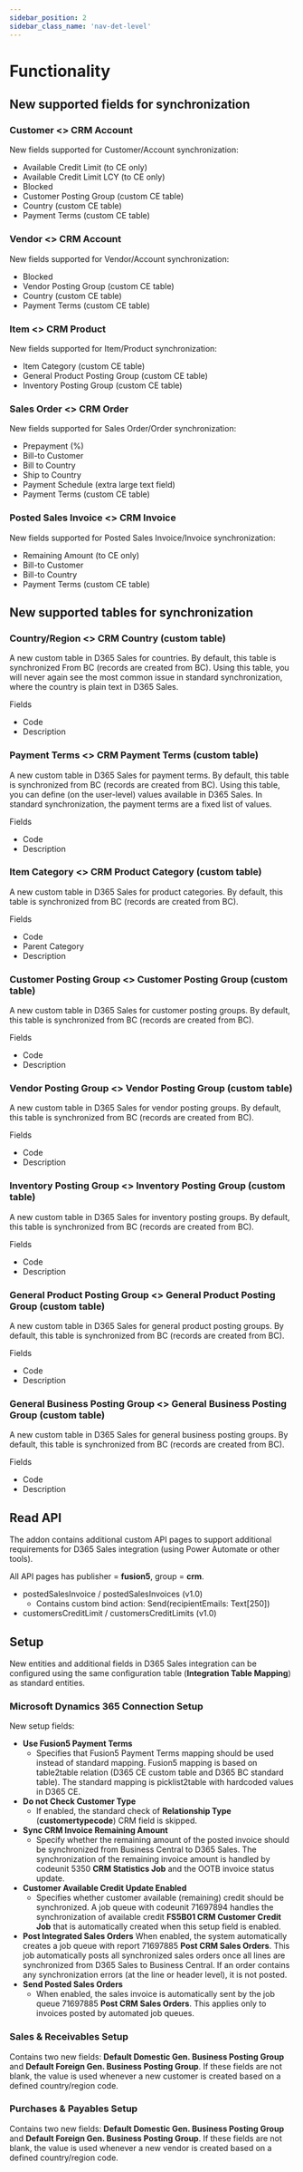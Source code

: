 ```yaml
---
sidebar_position: 2
sidebar_class_name: 'nav-det-level'
---
```


# Functionality

## New supported fields for synchronization

### Customer <> CRM Account

New fields supported for Customer/Account synchronization:
- Available Credit Limit (to CE only)
- Available Credit Limit LCY (to CE only)
- Blocked
- Customer Posting Group (custom CE table)
- Country (custom CE table)
- Payment Terms (custom CE table)

### Vendor <> CRM Account

New fields supported for Vendor/Account synchronization:
- Blocked
- Vendor Posting Group (custom CE table)
- Country (custom CE table)
- Payment Terms (custom CE table)

### Item <> CRM Product

New fields supported for Item/Product synchronization:
- Item Category (custom CE table)
- General Product Posting Group (custom CE table)
- Inventory Posting Group (custom CE table)

### Sales Order <> CRM Order

New fields supported for Sales Order/Order synchronization:
- Prepayment (%)
- Bill-to Customer
- Bill to Country
- Ship to Country
- Payment Schedule (extra large text field)
- Payment Terms (custom CE table)

### Posted Sales Invoice <> CRM Invoice

New fields supported for Posted Sales Invoice/Invoice synchronization:
- Remaining Amount (to CE only)
- Bill-to Customer
- Bill-to Country
- Payment Terms (custom CE table)

## New supported tables for synchronization

### Country/Region <> CRM Country (custom table)

A new custom table in D365 Sales for countries. By default, this table is synchronized From BC (records are created from BC). Using this table, you will never again see the most common issue in standard synchronization, where the country is plain text in D365 Sales.

Fields
- Code
- Description

### Payment Terms <> CRM Payment Terms (custom table)

A new custom table in D365 Sales for payment terms. By default, this table is synchronized from BC (records are created from BC). Using this table, you can define (on the user-level) values available in D365 Sales. In standard synchronization, the payment terms are a fixed list of values.

Fields
- Code
- Description

### Item Category <> CRM Product Category (custom table)

A new custom table in D365 Sales for product categories. By default, this table is synchronized from BC (records are created from BC).

Fields
- Code
- Parent Category
- Description

### Customer Posting Group <> Customer Posting Group (custom table)

A new custom table in D365 Sales for customer posting groups. By default, this table is synchronized from BC (records are created from BC).

Fields
- Code
- Description

### Vendor Posting Group <> Vendor Posting Group (custom table)

A new custom table in D365 Sales for vendor posting groups. By default, this table is synchronized from BC (records are created from BC).

Fields
- Code
- Description

### Inventory Posting Group <> Inventory Posting Group (custom table)

A new custom table in D365 Sales for inventory posting groups. By default, this table is synchronized from BC (records are created from BC).

Fields
- Code
- Description

### General Product Posting Group <> General Product Posting Group (custom table)

A new custom table in D365 Sales for general product posting groups. By default, this table is synchronized from BC (records are created from BC).

Fields
- Code
- Description

### General Business Posting Group <> General Business Posting Group (custom table)

A new custom table in D365 Sales for general business posting groups. By default, this table is synchronized from BC (records are created from BC).

Fields
- Code
- Description

## Read API 

The addon contains additional custom API pages to support additional requirements for D365 Sales integration (using Power Automate or other tools).

All API pages has publisher = **fusion5**, group = **crm**.

- postedSalesInvoice / postedSalesInvoices (v1.0)
  - Contains custom bind action: Send(recipientEmails: Text[250])
- customersCreditLimit / customersCreditLimits (v1.0)

## Setup

New entities and additional fields in D365 Sales integration can be configured using the same configuration table (**Integration Table Mapping**) as standard entities.

### Microsoft Dynamics 365 Connection Setup

New setup fields:
- **Use Fusion5 Payment Terms**
  - Specifies that Fusion5 Payment Terms mapping should be used instead of standard mapping. Fusion5 mapping is based on table2table relation (D365 CE custom table and D365 BC standard table). The standard mapping is picklist2table with hardcoded values in D365 CE.
- **Do not Check Customer Type**
  - If enabled, the standard check of **Relationship Type** (**customertypecode**) CRM field is skipped. 
- **Sync CRM Invoice Remaining Amount**
  - Specify whether the remaining amount of the posted invoice should be synchronized from Business Central to D365 Sales. The synchronization of the remaining invoice amount is handled by codeunit 5350 **CRM Statistics Job** and the OOTB invoice status update.
- **Customer Available Credit Update Enabled**
  - Specifies whether customer available (remaining) credit should be synchronized. A job queue with codeunit 71697894 handles the synchronization of available credit **FS5B01 CRM Customer Credit Job** that is automatically created when this setup field is enabled.
- **Post Integrated Sales Orders**
  When enabled, the system automatically creates a job queue with report 71697885 **Post CRM Sales Orders**. This job automatically posts all synchronized sales orders once all lines are synchronized from D365 Sales to Business Central. If an order contains any synchronization errors (at the line or header level), it is not posted. 
- **Send Posted Sales Orders**
  - When enabled, the sales invoice is automatically sent by the job queue 71697885 **Post CRM Sales Orders**. This applies only to invoices posted by automated job queues.

### Sales & Receivables Setup

Contains two new fields: **Default Domestic Gen. Business Posting Group** and **Default Foreign Gen. Business Posting Group**. If these fields are not blank, the value is used whenever a new customer is created based on a defined country/region code.

### Purchases & Payables Setup

Contains two new fields: **Default Domestic Gen. Business Posting Group** and **Default Foreign Gen. Business Posting Group**. If these fields are not blank, the value is used whenever a new vendor is created based on a defined country/region code.
